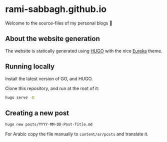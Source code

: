 
# rami-sabbagh.github.io

Welcome to the source-files of my personal blogs 👋

## About the website generation

The website is statically generated using [HUGO](https://gohugo.io/) with the nice [Eureka](https://themes.gohugo.io/themes/hugo-eureka/) theme.

## Running locally

Install the latest version of GO, and HUGO.

Clone this repository, and run at the root of it:

```bash
hugo serve -D
```

## Creating a new post

```bash
hugo new posts/YYYY-MM-DD-Post-Title.md
```

For Arabic copy the file manually to `content/ar/posts` and translate it.

